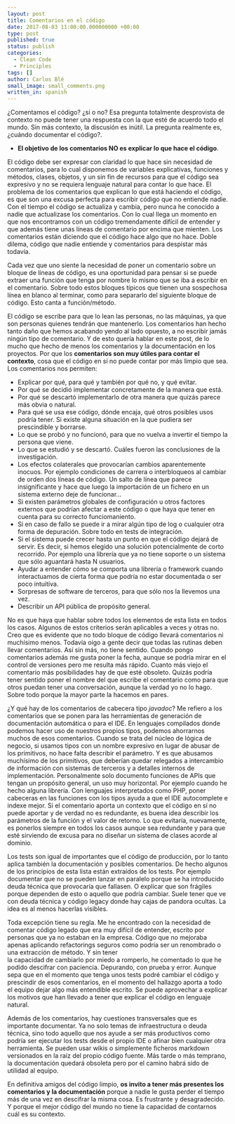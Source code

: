 ```yaml
---
layout: post
title: Comentarios en el código
date: 2017-08-03 11:00:00.000000000 +00:00
type: post
published: true
status: publish
categories:
  - Clean Code
  - Principles
tags: []
author: Carlos Blé
small_image: small_comments.png
written_in: spanish
---
```


¿Comentamos el código? ¿si o no? Esa pregunta totalmente desprovista de
contexto no puede tener una respuesta con la que esté de acuerdo todo 
el mundo. Sin más contexto, la discusión es inútil. La pregunta realmente
es, ¿cuándo documentar el código?. 
 
 * **El objetivo de los comentarios NO es explicar lo que hace el código**.
 
El código debe ser expresar con claridad lo que hace sin necesidad de 
 comentarios, para lo cual disponemos de variables explicativas, funciones
 y métodos, clases, objetos, y un sin fin de recursos para que el código
 sea expresivo y no se requiera lenguaje natural para contar lo que hace. 
 El problema de los comentarios que explican lo que está haciendo 
 el código, es que son una excusa perfecta para escribir
 código que no entiende nadie. Con el tiempo el código se actualiza y 
 cambia, pero nunca he conocido a nadie que actualizase los comentarios.
 Con lo cual llega un momento en que nos encontramos con un código
 tremendamente difícil de entender y que además tiene unas líneas de 
 comentario por encima que mienten. Los comentarios están diciendo que 
 el código hace algo que no hace. Doble dilema, código que nadie entiende
 y comentarios para despistar más todavía.
 
 Cada vez que uno siente la necesidad de poner un comentario sobre un
 bloque de líneas de código, es una oportunidad para pensar si se puede
 extraer una función que tenga por nombre lo mismo que se iba a escribir
 en el comentario. Sobre todo estos bloques típicos que tienen una sospechosa línea en blanco al terminar, como para separarlo del siguiente bloque de código. Esto canta a función/método. 
 
 El código se escribe para que lo lean las personas, no las máquinas, ya
 que son personas quienes tendrán que mantenerlo. Los comentarios han 
 hecho tanto daño que hemos acabando yendo al lado opuesto, a no escribir
 jamás ningún tipo de comentario. Y de esto quería hablar en este post, 
 de lo mucho que hecho de menos los comentarios y la documentación en 
 los proyectos. Por que los **comentarios son muy útiles para contar
 el contexto**, cosa que el código en sí no puede contar por más limpio que sea.
 Los comentarios nos permiten:

- Explicar por qué, para qué y también por qué no, y qué evitar. 
- Por qué se decidió implementar concretamente de la manera que está.
- Por qué se descartó implementarlo de otra manera que quizás parece más obvia o natural.
- Para qué se usa ese código, dónde encaja, qué otros posibles usos podría tener. Si existe alguna situación en la que pudiera ser prescindible y borrarse.
- Lo que se probó y no funcionó, para que no vuelva a invertir el tiempo la persona que viene.
- Lo que se estudió y se descartó. Cuáles fueron las conclusiones de la investigación.
- Los efectos colaterales que provocarían cambios aparentemente inocuos. Por ejemplo condiciones de carrera o interbloqueos al cambiar de orden dos líneas de código. Un salto de línea que parece insignificante y hace
    que luego la importación de un fichero en un sistema externo deje de funcionar...
- Si existen parámetros globales de configuración u otros factores externos que podrían afectar a este código o que haya que tener en cuenta para
    su correcto funciomaniento. 
- Si en caso de fallo se puede ir a mirar algún tipo de log o cualquier otra forma de depuración. Sobre todo en tests de integración.
- Si el sistema puede crecer hasta un punto en que el código dejará de servir. Es decir, si hemos elegido una solución potencialmente de corto recorrido. Por ejemplo una librería que ya no tiene soporte o un sistema que sólo aguantará hasta N usuarios. 
- Ayudar a entender cómo se comporta una librería o framework cuando interactuamos de cierta forma que podría no estar documentada o ser poco intuitiva.
- Sorpresas de software de terceros, para que sólo nos la llevemos una vez.
- Describir un API pública de propósito general.
    
No es que haya que hablar sobre todos los elementos de esta lista en todos los casos. Algunos de estos criterios serán aplicables a veces y otras no. Creo que es evidente
que no todo bloque de código llevará comentarios ni muchísimo menos. Todavía oigo a gente decir que todas las rutinas deben llevar comentarios. Así sin más, no tiene sentido. Cuando pongo comentarios además me gusta poner la fecha, aunque se podría 
mirar en el control de versiones pero me resulta más rápido. Cuanto más viejo el 
comentario más posibilidades hay de que esté obsoleto. Quizás podría tener sentido
poner el nombre del que escribe el comentario como para que otros puedan tener una 
conversación, aunque la verdad yo no lo hago. Sobre todo porque la mayor parte la
hacemos en pares.

¿Y qué hay de los comentarios de cabecera tipo _javadoc_? Me refiero a los comentarios 
que se ponen para las herramientas de generación de documentación automática o para el IDE. En 
lenguajes compilados donde podemos hacer uso de nuestros propios tipos, podemos ahorrarnos muchos de esos comentarios. Cuando se trata del núcleo de
lógica de negocio, si usamos tipos con un nombre expresivo en lugar de abusar de los
primitivos, no hace falta describir el parámetro. Y es que abusamos muchísimo de los primitivos, que deberían quedar relegados a intercambio de información con sistemas
de terceros y a detalles internos de implementación.
Personalmente solo documento funciones
de APIs que tengan un propósito general, un uso muy horizontal. Por ejemplo cuando he 
hecho alguna librería. 
Con lenguajes interpretados como PHP, poner cabeceras en las 
funciones con los tipos ayuda a que el IDE autocomplete e indexe mejor. 
Si el comentario aporta un contexto que el código en sí no puede aportar y de verdad
no es redundante, es buena idea describir los parámetros de la función y el valor 
de retorno. Lo que evitaría, nuevamente, es ponerlos siempre en todos los casos aunque
sea redundante y para que esté sirviendo de excusa para no diseñar un sistema de clases
acorde al dominio.          

Los tests son igual de importantes que el código de producción, por lo tanto aplica también
la documentación y posibles comentarios. De hecho algunos de los principios de esta lista
están extraídos de los tests. Por ejemplo documentar que no se pueden lanzar en paralelo porque
se ha introducido deuda técnica que provocaría que fallasen. O explicar que son frágiles porque
dependen de esto o aquello que podría cambiar. Suele tener que ve con deuda técnica y código
legacy donde hay cajas de pandora ocultas. La idea es al menos hacerlas visibles. 
     
Toda excepción tiene su regla. Me he encontrado con la necesidad de comentar código 
legado que era muy difícil de entender, escrito por personas que ya no estaban 
en la empresa. Código que no mejoraba apenas aplicando refactorings 
seguros como podría ser un renombrado o una extracción de método. Y sin tener  
la capacidad de cambiarlo por miedo a romperlo, he comentado lo que he podido 
descifrar con paciencia. Depurando, con prueba y error. Aunque sepa que en el 
momento que tenga unos tests podré cambiar el código y prescindir de esos 
comentarios, en el momento del hallazgo aporta a todo el equipo dejar algo 
más entendible escrito. Se puede aprovechar a explicar los motivos que han llevado
a tener que explicar el código en lenguaje natural. 

Además de los comentarios, hay cuestiones transversales que es importante documentar. 
Ya no solo temas de infraestructura o deuda técnica, sino todo aquello que nos ayude
a ser más productivos como podría ser ejecutar los tests desde el propio IDE o afinar
bien cualquier otra herramienta. Se pueden usar wikis o simplemente ficheros markdown
versionados en la raíz del propio código fuente. Más tarde o más temprano, la 
documentación quedará obsoleta pero por el camino habrá sido de utilidad al equipo.  
 
En definitiva amigos del código limpio, **os invito a tener más presentes los comentarios
y la documentación** porque a nadie le gusta perder el tiempo más de una vez en descifrar
la misma cosa. Es frustrante y desagradecido. Y porque el mejor código del mundo no tiene 
la capacidad de contarnos cuál es su contexto.  


 